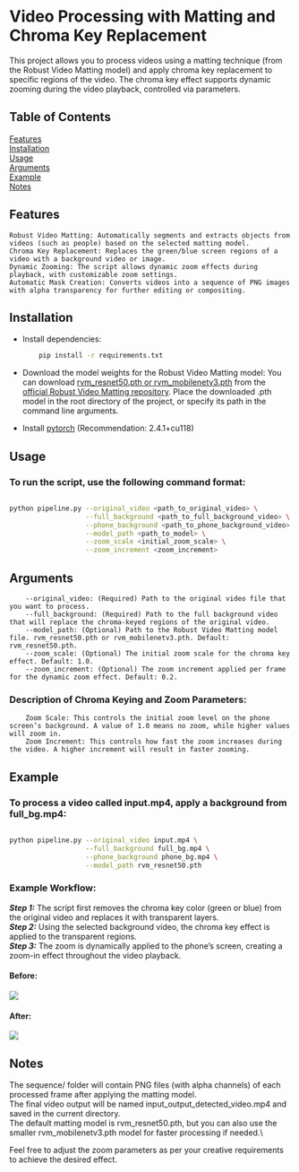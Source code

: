 # Video Processing with Matting and Chroma Key Replacement

This project allows you to process videos using a matting technique (from the Robust Video Matting model) and apply chroma key replacement to specific regions of the video. The chroma key effect supports dynamic zooming during the video playback, controlled via parameters.

## Table of Contents
[Features](#Features) \
[Installation](#Installation)\
[Usage](#Usage)\
[Arguments](#Arguments)\
[Example](#Example)\
[Notes](#)

## Features

    Robust Video Matting: Automatically segments and extracts objects from videos (such as people) based on the selected matting model.
    Chroma Key Replacement: Replaces the green/blue screen regions of a video with a background video or image.
    Dynamic Zooming: The script allows dynamic zoom effects during playback, with customizable zoom settings.
    Automatic Mask Creation: Converts videos into a sequence of PNG images with alpha transparency for further editing or compositing.

## Installation

- Install dependencies:
    ```bash
        pip install -r requirements.txt
    ```

- Download the model weights for the Robust Video Matting model:
    You can download [rvm_resnet50.pth or rvm_mobilenetv3.pth](https://github.com/PeterL1n/RobustVideoMatting?tab=readme-ov-file#download) from the [official Robust Video Matting repository](https://github.com/PeterL1n/RobustVideoMatting).
    Place the downloaded .pth model in the root directory of the project, or specify its path in the command line arguments.

- Install [pytorch](https://pytorch.org/) (Recommendation: 2.4.1+cu118)

## Usage

### To run the script, use the following command format:

```bash

python pipeline.py --original_video <path_to_original_video> \
                   --full_background <path_to_full_background_video> \
                   --phone_background <path_to_phone_background_video> \
                   --model_path <path_to_model> \
                   --zoom_scale <initial_zoom_scale> \
                   --zoom_increment <zoom_increment>
```
## Arguments
```text
    --original_video: (Required) Path to the original video file that you want to process.
    --full_background: (Required) Path to the full background video that will replace the chroma-keyed regions of the original video.
    --model_path: (Optional) Path to the Robust Video Matting model file. rvm_resnet50.pth or rvm_mobilenetv3.pth. Default: rvm_resnet50.pth.
    --zoom_scale: (Optional) The initial zoom scale for the chroma key effect. Default: 1.0.
    --zoom_increment: (Optional) The zoom increment applied per frame for the dynamic zoom effect. Default: 0.2.
```
    
### Description of Chroma Keying and Zoom Parameters:
```text
    Zoom Scale: This controls the initial zoom level on the phone screen’s background. A value of 1.0 means no zoom, while higher values will zoom in.
    Zoom Increment: This controls how fast the zoom increases during the video. A higher increment will result in faster zooming.
```

## Example

### To process a video called input.mp4, apply a background from full_bg.mp4:

```bash

python pipeline.py --original_video input.mp4 \
                   --full_background full_bg.mp4 \
                   --phone_background phone_bg.mp4 \
                   --model_path rvm_resnet50.pth 
```
### Example Workflow:

***Step 1:*** The script first removes the chroma key color (green or blue) from the original video and replaces it with transparent layers.\
***Step 2:*** Using the selected background video, the chroma key effect is applied to the transparent regions.\
***Step 3:*** The zoom is dynamically applied to the phone’s screen, creating a zoom-in effect throughout the video playback.

#### Before:
![](examples_gif/before.gif)

#### After:
![](examples_gif/after.gif)

## Notes

The sequence/ folder will contain PNG files (with alpha channels) of each processed frame after applying the matting model.\
The final video output will be named input_output_detected_video.mp4 and saved in the current directory.\
The default matting model is rvm_resnet50.pth, but you can also use the smaller rvm_mobilenetv3.pth model for faster processing if needed.\

Feel free to adjust the zoom parameters as per your creative requirements to achieve the desired effect.